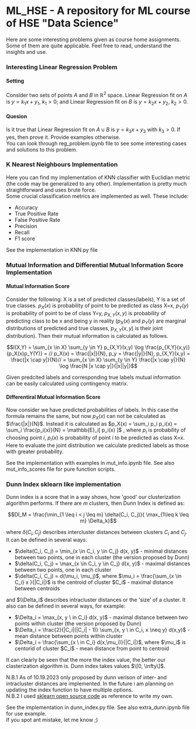 # ML_HSE - A repository for ML course of HSE "Data Science"
Here are some interesting problems given as course home assignments. Some of them are quite applicable. Feel free to read, understand the insights and use.<br>

### Interesting Linear Regression Problem
#### Setting
Consider two sets of points $A$ and $B$ in $\mathbb{R}^2$ space. Linear Regression fit on $A$  is $y = k_1x + y_1$, $k_1 > 0$; and Linear Regression fit on $B$ is $y = k_2x + y_2$, $k_2 > 0$.
#### Quesion
Is it true that Linear Regression fit on $A \cup B$ is $y = k_3x + y_3$ with $k_3 > 0$. If yes, then prove it. Provide examples otherwise.<br>
You can look through reg_problem.ipynb file to see some interesting cases and solutions to this problem.<br>

### K Nearest Neighbours Implementation
Here you can find my implementation of KNN classifier with Euclidian metric (the code may be generalized to any other). Implementation is pretty much straightforward and uses brute force.<br>
Some crucial classification metrics are implemented as well. These include:
<ul>
<li> Accuracy</li>
<li> True Positive Rate</li>
<li> False Positive Rate</li>
<li> Precision</li>
<li> Recall</li>
<li> F1 score </li>
</ul>

See the implementation in KNN.py file

### Mutual Information and Differential Mutual Information Score Implementation
#### Mutual Information Score
Consider the following: X is a set of predicted classes(labels), Y is a set of true classes. $p_X(x)$ is probability of point to be predicted as class X=x, $p_Y(y)$ is probability of point to be of class Y=y, $p_{X,Y}(x,y)$ is probability of predicting class to be x and being y in reality ($p_X(x)$ and $p_Y(y)$ are marginal distributions of predicted and true classes, $p_{X,Y}(x,y)$ is their joint distribution). Then their mutual information is calculated as follows.<br>
```math
I(X,Y) = \sum_{x \in X} \sum_{y \in Y} p_{X,Y}(x,y) \log \frac{p_{X,Y}(x,y)}{p_X(x)p_Y(Y)} = // p_X(x) = \frac{|x|}{N}, p_y = \frac{|y|}{N}, p_{X,Y}(x,y) = \frac{|x \cap y|}{N}// = \sum_{x \in X} \sum_{y \in Y} \frac{|x \cap y|}{N} \log \frac{N |x \cap y|}{|x||y|}
```
Given predcited labels and corresponding true labels mutual information can be easily calculated using contingency matrix.<br>

#### Differentiral Mutual Information Score
Now consider we have predicted probabilities of labels. In this case the formula remains the same, but now $p_X(x)$ can not be calculated as $\frac{|x|}{N}$. Instead it is calculated as $p_X(x) = \sum_i p_i p_i(x) = \sum_i \frac{p_i(x)}{N} = \mathbb{E}_i[ p_i(x) ]$ , where $p_i$ is probability of choosing point $i$, $p_i(x)$ is probability of point $i$ to be predicted as class X=x. Here to evaluate the joint distribution we calculate predicted labels as those with greater probability.<br>

See the implementation with examples in mut_info.ipynb file. See also mut_info_scores file for pure function scripts.

### Dunn Index sklearn like implementation
Dunn index is a score that in a way shows, how 'good' our clusterization algorithm performs. If there are $m$ clusters, then Dunn Index is defined as:<br>
```math
DI_M = \frac{\min_{1 \leq i < j \leq m} \delta(C_i, C_j)}{ \max_{1\leq k \leq m} \Delta_k}
```
where $\delta(C_i, C_j)$ describes intercluster distances between clusters $C_i$ and $C_j$. It can be defined in several ways:
<ul>
  <li> $\delta(C_i, C_j) = \min_{x \in C_i, y \in C_j} d(x, y)$ - minimal distances between two points, one in each cluster (the version proposed by Dunn) </li>
  <li> $\delta(C_i, C_j) = \max_{x \in C_i, y \in C_j} d(x, y)$ - maximal distances between two points, one in each cluster</li>
  <li> $\delta(C_i, C_j) = d(\mu_i, \mu_j)$, where $\mu_i = \frac{\sum_{x \in C_i} x }{|C_i|}$ is the centroid of cluster $C_i$ - maximal distance between centroids </li>
</ul>

and $\\Delta_i$ describes intracluster distances or the 'size' of a cluster. It also can be defined in several ways, for example:
<ul>
  <li> $\Delta_i = \max_{x, y \ in C_i} d(x, y)$ - maximal distance between two points within cluster (the version proposed by Dunn) </li>
  <li> $\Delta_i = \frac{2}{|C_i|(|C_i| - 1)} \sum_{x, y \ in C_i, x \neq y} d(x,y)$ - mean distance between points within cluster </li>
  <li> $\Delta_i = \frac{\sum_{x \ in C_i} d(x,\mu_i)}{|C_i|}$, where $\mu_i$ is centorid of cluster $C_i$ - mean distance from point to centroid </li>
</ul>

It can clearly be seen that the more the index value, the better our clasterization algorithm is. Dunn index takes values $\[0, \infty\]$.<br>

N.B.1 As of 10.19.2023 only proposed by dunn verison of inter- and intracluster distances are implemented. In the future i am planning on updating the index function to have multiple options.<br>
N.B.2 I used [sklearn open source code](https://github.com/scikit-learn/scikit-learn/blob/main/sklearn/metrics/cluster/_unsupervised.py#L195) as reference to write my own.<br>

See the implementation in dunn_index.py file. See also extra_dunn.ipynb file for use example.<br>
If you spot ant mistake, let me know ;)
